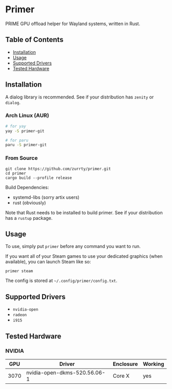 # Primer

PRIME GPU offload helper for Wayland systems, written in Rust.

## Table of Contents
* [Installation](README.md#installation)
* [Usage](README.md#usage)
* [Supported Drivers](README.md#supported-drivers)
* [Tested Hardware](README.md#tested-hardware)
## Installation
A dialog library is recommended. See if your distribution has `zenity` or `dialog`.
### Arch Linux (AUR)
```sh
# for yay
yay -S primer-git

# for paru
paru -S primer-git
```

### From Source
```
git clone https://github.com/zurrty/primer.git
cd primer
cargo build --profile release
```
Build Dependencies:
* systemd-libs (sorry artix users)
* rust (obviously)

Note that Rust needs to be installed to build primer. See if your distribution has a `rustup` package.

## Usage
To use, simply put `primer` before any command you want to run.

If you want all of your Steam games to use your dedicated graphics (when available), you can launch Steam like so: 
```
primer steam
```
The config is stored at `~/.config/primer/config.txt`. 

## Supported Drivers

* `nvidia-open`
* `radeon`
* `i915`

## Tested Hardware
### NVIDIA
| GPU | Driver | Enclosure | Working |
| --- | --- | --- | --- |
| 3070 | nvidia-open-dkms-520.56.06-1 | Core X | yes
